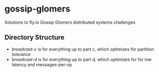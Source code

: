 # gossip-glomers
Solutions to fly.io Gossip Glomers distributed systems challenges
## Directory Structure 
* *broadcast-c* is for everything up to part c, which optimizes for partition tolerance 
* *broadcast-d* is for everything up to part d, which optimizes for for low latency and messages-per-op
